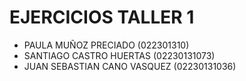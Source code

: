 # EJERCICIOS TALLER 1
<div>
  <ul>
    <li>PAULA MUÑOZ PRECIADO (022301310)</li>
    <li>SANTIAGO CASTRO HUERTAS (02230131073)</li>
    <li>JUAN SEBASTIAN CANO VASQUEZ (02230131036)</li>
  </ul>
</div>
